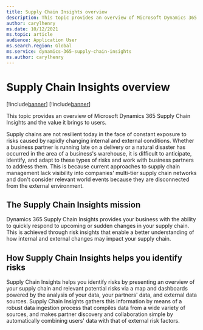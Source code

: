 ```yaml
---
title: Supply Chain Insights overview
description: This topic provides an overview of Microsoft Dynamics 365 Supply Chain Insights and the value it brings to users.
author: carylhenry
ms.date: 10/12/2021
ms.topic: article
audience: Application User
ms.search.region: Global
ms.service: dynamics-365-supply-chain-insights
ms.author: carylhenry
---
```

# Supply Chain Insights overview

[!include[banner](includes/banner.md)]
[!include[banner](includes/preview-banner.md)]

This topic provides an overview of Microsoft Dynamics 365 Supply Chain Insights and the value it brings to users.

Supply chains are not resilient today in the face of constant exposure to risks caused by rapidly changing internal and external conditions. Whether a business partner is running late on a delivery or a natural disaster has occurred in the area of a business's warehouse, it is difficult to anticipate, identify, and adapt to these types of risks and work with business partners to address them. This is because current approaches to supply chain management lack visibility into companies' multi-tier supply chain networks and don't consider relevant world events because they are disconnected from the external environment.

## The Supply Chain Insights mission

Dynamics 365 Supply Chain Insights provides your business with the ability to quickly respond to upcoming or sudden changes in your supply chain. This is achieved through risk insights that enable a better understanding of how internal and external changes may impact your supply chain.

## How Supply Chain Insights helps you identify risks

Supply Chain Insights helps you identify risks by presenting an overview of your supply chain and relevant potential risks via a map and dashboards powered by the analysis of your data, your partners' data, and external data sources. Supply Chain Insights gathers this information by means of a robust data ingestion process that compiles data from a wide variety of sources, and makes partner discovery and collaboration simple by automatically combining users' data with that of external risk factors.

